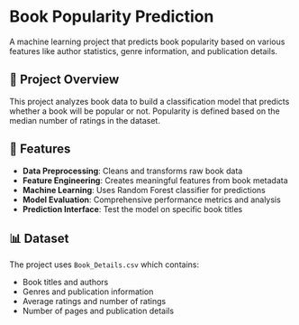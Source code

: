 # Book Popularity Prediction

A machine learning project that predicts book popularity based on various features like author statistics, genre information, and publication details.

## 📖 Project Overview

This project analyzes book data to build a classification model that predicts whether a book will be popular or not. Popularity is defined based on the median number of ratings in the dataset.

## 🚀 Features

- **Data Preprocessing**: Cleans and transforms raw book data
- **Feature Engineering**: Creates meaningful features from book metadata
- **Machine Learning**: Uses Random Forest classifier for predictions
- **Model Evaluation**: Comprehensive performance metrics and analysis
- **Prediction Interface**: Test the model on specific book titles

## 📊 Dataset

The project uses `Book_Details.csv` which contains:
- Book titles and authors
- Genres and publication information
- Average ratings and number of ratings
- Number of pages and publication details

